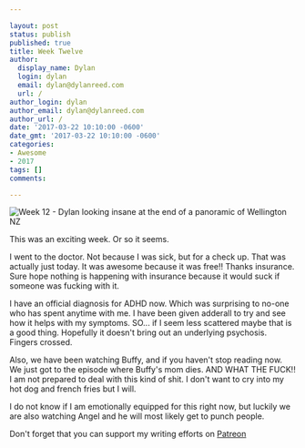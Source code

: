 ```yaml
---

layout: post
status: publish
published: true
title: Week Twelve
author:
  display_name: Dylan
  login: dylan
  email: dylan@dylanreed.com
  url: /
author_login: dylan
author_email: dylan@dylanreed.com
author_url: /
date: '2017-03-22 10:10:00 -0600'
date_gmt: '2017-03-22 10:10:00 -0600'
categories:
- Awesome
- 2017
tags: []
comments:

---
```

![Week 12 - Dylan looking insane at the end of a panoramic of Wellington NZ](https://raw.githubusercontent.com/dylanreed/dylanreed.com/gh-pages/Images/Weekly-Blog-Post-Twelve.jpg)

This was an exciting week. Or so it seems. 

I went to the doctor. Not because I was sick, but for a check up. That was actually just today. It was awesome because it was free!! Thanks insurance. Sure hope nothing is happening with insurance because it would suck if someone was fucking with it. 

I have an official diagnosis for ADHD now. Which was surprising to no-one who has spent anytime with me. I have been given adderall to try and see how it helps with my symptoms. SO... if I seem less scattered maybe that is a good thing. Hopefully it doesn't bring out an underlying psychosis. Fingers crossed.

Also, we have been watching Buffy, and if you haven't stop reading now. We just got to the episode where Buffy's mom dies. AND WHAT THE FUCK!! I am not prepared to deal with this kind of shit. I don't want to cry into my hot dog and french fries but I will. 

I do not know if I am emotionally equipped for this right now, but luckily we are also watching Angel and he will most likely get to punch people. 

Don't forget that you can support my writing efforts on [Patreon](https://www.patreon.com/dylanreed)
